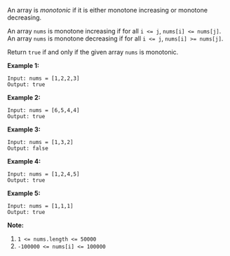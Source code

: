 An array is _monotonic_ if it is either monotone increasing or monotone
decreasing.

An array `nums` is monotone increasing if for all `i <= j`, `nums[i] <=
nums[j]`.  An array `nums` is monotone decreasing if for all `i <= j`,
`nums[i] >= nums[j]`.

Return `true` if and only if the given array `nums` is monotonic.



**Example 1:**

    
    
    Input: nums = [1,2,2,3]
    Output: true
    

**Example 2:**

    
    
    Input: nums = [6,5,4,4]
    Output: true
    

**Example 3:**

    
    
    Input: nums = [1,3,2]
    Output: false
    

**Example 4:**

    
    
    Input: nums = [1,2,4,5]
    Output: true
    

**Example 5:**

    
    
    Input: nums = [1,1,1]
    Output: true
    



**Note:**

  1. `1 <= nums.length <= 50000`
  2. `-100000 <= nums[i] <= 100000`

